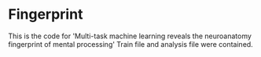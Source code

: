# Fingerprint
This is the code for 'Multi-task machine learning reveals the neuroanatomy fingerprint of mental processing'
Train file and analysis file were contained.
